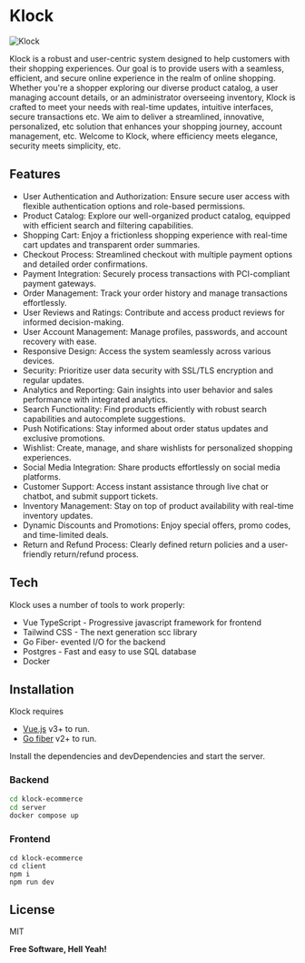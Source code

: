 # Klock

![Klock](https://res.cloudinary.com/delaricch/image/upload/v1701608114/klock-ecommerce/logo/klock-logo_bebtlj.jpg)


Klock is a robust and user-centric system designed to help customers with their shopping experiences. Our goal is to provide users with a seamless, efficient, and secure online experience in the realm of online shopping. Whether you're a shopper exploring our diverse product catalog, a user managing account details, or an administrator overseeing inventory, Klock is crafted to meet your needs with real-time updates, intuitive interfaces, secure transactions etc. We aim to deliver a streamlined, innovative, personalized, etc solution that enhances your shopping journey, account management, etc. Welcome to Klock, where efficiency meets elegance, security meets simplicity, etc.

## Features

- User Authentication and Authorization: Ensure secure user access with flexible authentication options and role-based permissions.
- Product Catalog: Explore our well-organized product catalog, equipped with efficient search and filtering capabilities.
- Shopping Cart: Enjoy a frictionless shopping experience with real-time cart updates and transparent order summaries.
- Checkout Process: Streamlined checkout with multiple payment options and detailed order confirmations.
- Payment Integration: Securely process transactions with PCI-compliant payment gateways.
- Order Management: Track your order history and manage transactions effortlessly.
- User Reviews and Ratings: Contribute and access product reviews for informed decision-making.
- User Account Management: Manage profiles, passwords, and account recovery with ease.
- Responsive Design: Access the system seamlessly across various devices.
- Security: Prioritize user data security with SSL/TLS encryption and regular updates.
- Analytics and Reporting: Gain insights into user behavior and sales performance with integrated analytics.
- Search Functionality: Find products efficiently with robust search capabilities and autocomplete suggestions.
- Push Notifications: Stay informed about order status updates and exclusive promotions.
- Wishlist: Create, manage, and share wishlists for personalized shopping experiences.
- Social Media Integration: Share products effortlessly on social media platforms.
- Customer Support: Access instant assistance through live chat or chatbot, and submit support tickets.
- Inventory Management: Stay on top of product availability with real-time inventory updates.
- Dynamic Discounts and Promotions: Enjoy special offers, promo codes, and time-limited deals.
- Return and Refund Process: Clearly defined return policies and a user-friendly return/refund process.

## Tech

Klock uses a number of tools to work properly:

- Vue TypeScript - Progressive javascript framework for frontend
- Tailwind CSS - The next generation scc library
- Go Fiber- evented I/O for the backend
- Postgres - Fast and easy to use SQL database
- Docker

## Installation

Klock requires 
- [Vue.js](https://vuejs.org/) v3+ to run.
- [Go fiber](https://gofiber.io/) v2+ to run.

Install the dependencies and devDependencies and start the server.

### Backend

```sh
cd klock-ecommerce
cd server
docker compose up
```
### Frontend 
```
cd klock-ecommerce
cd client
npm i
npm run dev
```

## License

MIT

**Free Software, Hell Yeah!**

